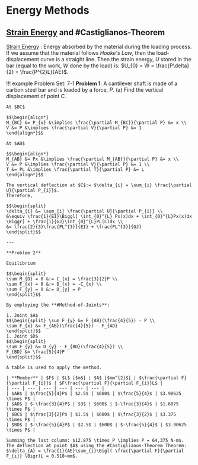 # Energy Methods

## [Strain Energy](strain-energy.md) and #Castiglianos-Theorem

[Strain Energy](strain-energy.md)
: Energy absorbed by the material during the loading process.
If we assume that the material follows *Hooke's Law*, then the load-displacement curve is a straight line.
Then the strain energy, *U* stored in the bar (equal to the work, $W$ done by the load) is: $U_{0} = W = \frac{P\delta}{2} = \frac{P^{2}L}{AE}$.

!!! example Problem Set: 7-1
    **Problem 1**: A cantilever shaft is made of a carbon steel bar and is loaded by a force, $P$.
    (a) Find the vertical displacement of point $C$.

    At $BC$

    $$\begin{align*}
    M_{BC} &= P_{x} &\implies \frac{\partial M_{BC}}{\partial P} &= x \\
    V &= P &\implies \frac{\partial V}{\partial P} &= 1
    \end{align*}$$

    At $AB$

    $$\begin{align*}
    M_{AB} &= Px &\implies \frac{\partial M_{AB}}{\partial P} &= x \\
    V &= P &\implies \frac{\partial V}{\partial P} &= 1 \\
    T &= PL &\implies \frac{\partial T}{\partial P} &= L
    \end{align*}$$

    The vertical deflection at $C$:= $\delta_{i} = \sum_{i} \frac{\partial U}{\partial P_{i}}$.
    Therefore,

    $$\begin{split}
    \delta_{i} &= \sum_{i} \frac{\partial U}{\partial P_{i}} \\
    &\equiv \frac{1}{EI}\Biggl[ \int_{0}^{L} Px(x)dx + \int_{0}^{L}Px(x)dx \Biggr] + \frac{1}{GJ}\int_{0}^{L}PL(L)dx \\
    &= \frac{2}{3}\frac{PL^{3}}{EI} + \frac{PL^{3}}{GJ}
    \end{split}$$

    ---

    **Problem 2**

    Equilibrium

    $$\begin{split}
    \sum M_{D} = 0 &:= C_{x} = \frac{3}{2}P \\
    \sum F_{x} = 0 &:= D_{x} = -C_{x} \\
    \sum F_{y} = 0 &:= D_{y} = P
    \end{split}$$

    By employing the **#Method-of-Joints**:

    1. Joint $A$
    $$\begin{split} \sum F_{y} &= F_{AB}(\frac{4}{5}) - P \\
    \sum F_{x} &= F_{AB}(\frac{4}{5}) - F_{AD}
    \end{split}$$
    1. Joint $D$
    $$\begin{split}
    \sum F_{y} &= D_{y} - F_{BD}(\frac{4}{5}) \\
    F_{BD} &= \frac{5}{4}P
    \end{split}$$

    A table is used to apply the method.

    | **Member** | $F$ | $L$ [$m$] | $A$ [$mm^{2}$] | $\frac{\partial F}{\partial F_{i}}$ | $F\frac{\partial F}{\partial F_{i}}L$ |
    | --- | --- | --- | --- | --- | --- |
    | $AB$ | $\frac{5}{4}P$ | $2.5$ | $600$ | $\frac{5}{4}$ | $3.90625 \times P$ |
    | $AD$ | $-\frac{3}{4}P$ | $3$ | $600$ | $-\frac{3}{4}$ | $1.6875 \times P$ |
    | $BC$ | $\frac{3}{2}P$ | $1.5$ | $600$ | $\frac{3}{2}$ | $3.375 \times P$ |
    | $BD$ | $-\frac{5}{4}P$ | $2.5$ | $600$ | $-\frac{5}{4}$ | $3.90625 \times P$ |

    Summing the last column: $12.875 \times P \implies P = 64,375 N-m$.
    The deflection at point $A$ using the #Castiglianos-Theorem Theorem: $\delta_{A} = \frac{1}{AE}\sum_{i}\Bigl( \frac{\partial F}{\partial F_{i}} \Bigr)L = 0.518~mm$.